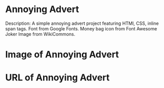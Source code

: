 # Annoying Advert # 
Description: A simple annoying advert project featuring HTMl, CSS, inline span tags. 
Font from Google Fonts.
Money bag icon from Font Awesome
Joker Image from WikiCommons. 

# Image of Annoying Advert #

# URL of Annoying Advert #
